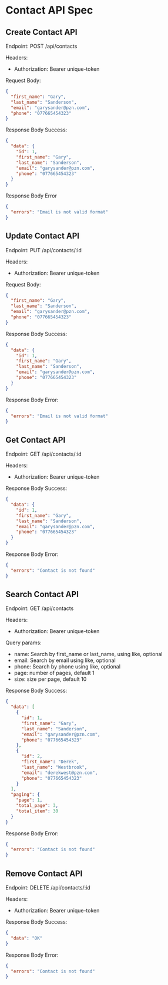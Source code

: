 # Contact API Spec

## Create Contact API

Endpoint: POST /api/contacts

Headers:

- Authorization: Bearer unique-token

Request Body:

```json
{
  "first_name": "Gary",
  "last_name": "Sanderson",
  "email": "garysander@pzn.com",
  "phone": "077665454323"
}
```

Response Body Success:

```json
{
  "data": {
    "id": 1,
    "first_name": "Gary",
    "last_name": "Sanderson",
    "email": "garysander@pzn.com",
    "phone": "077665454323"
  }
}
```

Response Body Error

```json
{
  "errors": "Email is not valid format"
}
```

## Update Contact API

Endpoint: PUT /api/contacts/:id

Headers:

- Authorization: Bearer unique-token

Request Body:

```json
{
  "first_name": "Gary",
  "last_name": "Sanderson",
  "email": "garysander@pzn.com",
  "phone": "077665454323"
}
```

Response Body Success:

```json
{
  "data": {
    "id": 1,
    "first_name": "Gary",
    "last_name": "Sanderson",
    "email": "garysander@pzn.com",
    "phone": "077665454323"
  }
}
```

Response Body Error:

```json
{
  "errors": "Email is not valid format"
}
```

## Get Contact API

Endpoint: GET /api/contacts/:id

Headers:

- Authorization: Bearer unique-token

Response Body Success:

```json
{
  "data": {
    "id": 1,
    "first_name": "Gary",
    "last_name": "Sanderson",
    "email": "garysander@pzn.com",
    "phone": "077665454323"
  }
}
```

Response Body Error:

```json
{
  "errors": "Contact is not found"
}
```

## Search Contact API

Endpoint: GET /api/contacts

Headers:

- Authorization: Bearer unique-token

Query params:

- name: Search by first_name or last_name, using like, optional
- email: Search by email using like, optional
- phone: Search by phone using like, optional
- page: number of pages, default 1
- size: size per page, default 10

Response Body Success:

```json
{
  "data": [
    {
      "id": 1,
      "first_name": "Gary",
      "last_name": "Sanderson",
      "email": "garysander@pzn.com",
      "phone": "077665454323"
    },
    {
      "id": 2,
      "first_name": "Derek",
      "last_name": "Westbrook",
      "email": "derekwest@pzn.com",
      "phone": "077665454323"
    }
  ],
  "paging": {
    "page": 1,
    "total_page": 3,
    "total_item": 30
  }
}
```

Response Body Error:

```json
{
  "errors": "Contact is not found"
}
```

## Remove Contact API

Endpoint: DELETE /api/contacts/:id

Headers:

- Authorization: Bearer unique-token

Response Body Success:

```json
{
  "data": "OK"
}
```

Response Body Error:

```json
{
  "errors": "Contact is not found"
}
```
